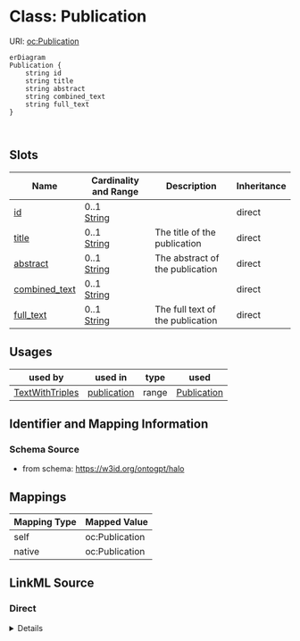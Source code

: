 # Class: Publication



URI: [oc:Publication](http://w3id.org/ontogpt/ontology-class-templatePublication)


```mermaid
erDiagram
Publication {
    string id  
    string title  
    string abstract  
    string combined_text  
    string full_text  
}



```



<!-- no inheritance hierarchy -->


## Slots

| Name | Cardinality and Range | Description | Inheritance |
| ---  | --- | --- | --- |
| [id](id.md) | 0..1 <br/> [String](String.md) |  | direct |
| [title](title.md) | 0..1 <br/> [String](String.md) | The title of the publication | direct |
| [abstract](abstract.md) | 0..1 <br/> [String](String.md) | The abstract of the publication | direct |
| [combined_text](combined_text.md) | 0..1 <br/> [String](String.md) |  | direct |
| [full_text](full_text.md) | 0..1 <br/> [String](String.md) | The full text of the publication | direct |





## Usages

| used by | used in | type | used |
| ---  | --- | --- | --- |
| [TextWithTriples](TextWithTriples.md) | [publication](publication.md) | range | [Publication](Publication.md) |






## Identifier and Mapping Information







### Schema Source


* from schema: https://w3id.org/ontogpt/halo





## Mappings

| Mapping Type | Mapped Value |
| ---  | ---  |
| self | oc:Publication |
| native | oc:Publication |





## LinkML Source

<!-- TODO: investigate https://stackoverflow.com/questions/37606292/how-to-create-tabbed-code-blocks-in-mkdocs-or-sphinx -->

### Direct

<details>
```yaml
name: Publication
from_schema: https://w3id.org/ontogpt/halo
rank: 1000
attributes:
  id:
    name: id
    description: The publication identifier
    from_schema: https://w3id.org/ontogpt/halo
  title:
    name: title
    description: The title of the publication
    from_schema: https://w3id.org/ontogpt/halo
    rank: 1000
  abstract:
    name: abstract
    description: The abstract of the publication
    from_schema: https://w3id.org/ontogpt/halo
    rank: 1000
  combined_text:
    name: combined_text
    from_schema: https://w3id.org/ontogpt/halo
    rank: 1000
  full_text:
    name: full_text
    description: The full text of the publication
    from_schema: https://w3id.org/ontogpt/halo
    rank: 1000

```
</details>

### Induced

<details>
```yaml
name: Publication
from_schema: https://w3id.org/ontogpt/halo
rank: 1000
attributes:
  id:
    name: id
    description: The publication identifier
    from_schema: https://w3id.org/ontogpt/halo
    alias: id
    owner: Publication
    domain_of:
    - NamedEntity
    - Publication
    range: string
  title:
    name: title
    description: The title of the publication
    from_schema: https://w3id.org/ontogpt/halo
    rank: 1000
    alias: title
    owner: Publication
    domain_of:
    - Publication
    range: string
  abstract:
    name: abstract
    description: The abstract of the publication
    from_schema: https://w3id.org/ontogpt/halo
    rank: 1000
    alias: abstract
    owner: Publication
    domain_of:
    - Publication
    range: string
  combined_text:
    name: combined_text
    from_schema: https://w3id.org/ontogpt/halo
    rank: 1000
    alias: combined_text
    owner: Publication
    domain_of:
    - Publication
    range: string
  full_text:
    name: full_text
    description: The full text of the publication
    from_schema: https://w3id.org/ontogpt/halo
    rank: 1000
    alias: full_text
    owner: Publication
    domain_of:
    - Publication
    range: string

```
</details>